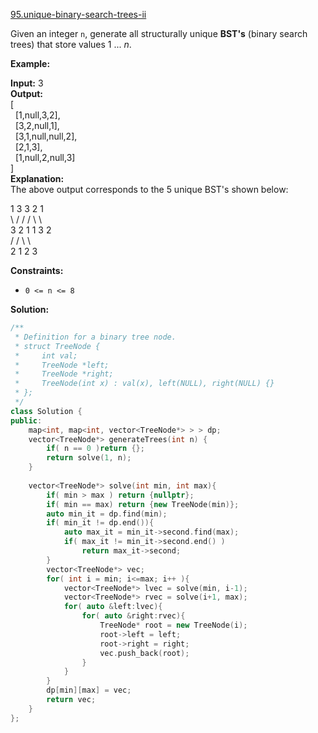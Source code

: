 [95.unique-binary-search-trees-ii](https://leetcode.com/problems/unique-binary-search-trees-ii/)  

Given an integer `n`, generate all structurally unique **BST's** (binary search trees) that store values 1 ... _n_.

**Example:**

  
**Input:** 3  
**Output:**  
\[  
  \[1,null,3,2\],  
  \[3,2,null,1\],  
  \[3,1,null,null,2\],  
  \[2,1,3\],  
  \[1,null,2,null,3\]  
\]  
**Explanation:**  
The above output corresponds to the 5 unique BST's shown below:  
  
   1         3     3      2      1  
    \\       /     /      / \\      \\  
     3     2     1      1   3      2  
    /     /       \\                 \\  
   2     1         2                 3  

**Constraints:**

*   `0 <= n <= 8`  



**Solution:**  

```cpp
/**
 * Definition for a binary tree node.
 * struct TreeNode {
 *     int val;
 *     TreeNode *left;
 *     TreeNode *right;
 *     TreeNode(int x) : val(x), left(NULL), right(NULL) {}
 * };
 */
class Solution {
public:
    map<int, map<int, vector<TreeNode*> > > dp;
    vector<TreeNode*> generateTrees(int n) {
        if( n == 0 )return {};
        return solve(1, n);
    }
    
    vector<TreeNode*> solve(int min, int max){
        if( min > max ) return {nullptr};
        if( min == max) return {new TreeNode(min)};
        auto min_it = dp.find(min);
        if( min_it != dp.end()){
            auto max_it = min_it->second.find(max);
            if( max_it != min_it->second.end() )
                return max_it->second;
        }
        vector<TreeNode*> vec;
        for( int i = min; i<=max; i++ ){
            vector<TreeNode*> lvec = solve(min, i-1);
            vector<TreeNode*> rvec = solve(i+1, max);
            for( auto &left:lvec){
                for( auto &right:rvec){
                    TreeNode* root = new TreeNode(i);
                    root->left = left;
                    root->right = right;
                    vec.push_back(root);
                }
            }
        }
        dp[min][max] = vec;
        return vec;
    }
};
```
      